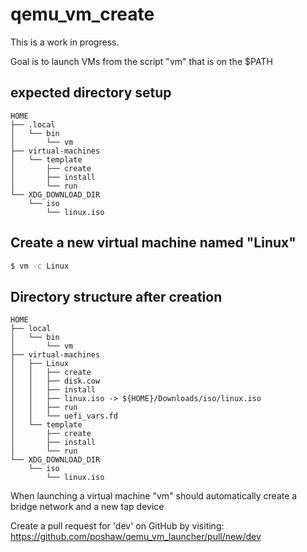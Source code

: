 # qemu_vm_create

This is a work in progress.

Goal is to launch VMs from the script "vm" that is on the $PATH

## expected directory setup
```
HOME
├── .local
│   └── bin
│       └── vm
├── virtual-machines
│   └── template
│       ├── create
│       ├── install
│       └── run
└── XDG_DOWNLOAD_DIR
    └── iso
        └── linux.iso
```

## Create a new virtual machine named "Linux"
```bash
$ vm -c Linux
```

## Directory structure after creation
```
HOME
├── local
│   └── bin
│       └── vm
├── virtual-machines
│   ├── Linux
│   │   ├── create
│   │   ├── disk.cow
│   │   ├── install
│   │   ├── linux.iso -> ${HOME}/Downloads/iso/linux.iso
│   │   ├── run
│   │   └── uefi_vars.fd
│   └── template
│       ├── create
│       ├── install
│       └── run
└── XDG_DOWNLOAD_DIR
    └── iso
        └── linux.iso
```

When launching a virtual machine "vm" should automatically create a bridge network and a new tap device

Create a pull request for 'dev' on GitHub by visiting:
https://github.com/poshaw/qemu_vm_launcher/pull/new/dev
